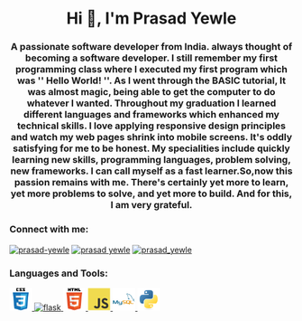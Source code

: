<h1 align="center">Hi 👋, I'm Prasad Yewle</h1>
<h3 align="center">A passionate software developer from India. always thought of becoming a software developer. I still remember my first programming class where I executed my first program which was '' Hello World! ''. As I went through the BASIC tutorial, It was almost magic, being able to get the computer to do whatever I wanted. Throughout my graduation I learned different languages and frameworks which enhanced my technical skills. I love applying responsive design principles and watch my web pages shrink into mobile screens. It's oddly satisfying for me to be honest. My specialities include quickly learning new skills, programming languages, problem solving, new frameworks. I can call myself as a fast learner.So,now this passion remains with me. There's certainly yet more to learn, yet more problems to solve, and yet more to build. And for this, I am very grateful.</h3>

<h3 align="left">Connect with me:</h3>
<p align="left">
<a href="https://linkedin.com/in/prasad-yewle" target="blank"><img align="center" src="https://raw.githubusercontent.com/rahuldkjain/github-profile-readme-generator/master/src/images/icons/Social/linked-in-alt.svg" alt="prasad-yewle" height="30" width="40" /></a>
<a href="https://fb.com/prasad yewle" target="blank"><img align="center" src="https://raw.githubusercontent.com/rahuldkjain/github-profile-readme-generator/master/src/images/icons/Social/facebook.svg" alt="prasad yewle" height="30" width="40" /></a>
<a href="https://instagram.com/prasad_yewle" target="blank"><img align="center" src="https://raw.githubusercontent.com/rahuldkjain/github-profile-readme-generator/master/src/images/icons/Social/instagram.svg" alt="prasad_yewle" height="30" width="40" /></a>
</p>

<h3 align="left">Languages and Tools:</h3>
<p align="left"> <a href="https://www.w3schools.com/css/" target="_blank"> <img src="https://raw.githubusercontent.com/devicons/devicon/master/icons/css3/css3-original-wordmark.svg" alt="css3" width="40" height="40"/> </a> <a href="https://flask.palletsprojects.com/" target="_blank"> <img src="https://www.vectorlogo.zone/logos/pocoo_flask/pocoo_flask-icon.svg" alt="flask" width="40" height="40"/> </a> <a href="https://www.w3.org/html/" target="_blank"> <img src="https://raw.githubusercontent.com/devicons/devicon/master/icons/html5/html5-original-wordmark.svg" alt="html5" width="40" height="40"/> </a> <a href="https://developer.mozilla.org/en-US/docs/Web/JavaScript" target="_blank"> <img src="https://raw.githubusercontent.com/devicons/devicon/master/icons/javascript/javascript-original.svg" alt="javascript" width="40" height="40"/> </a> <a href="https://www.mysql.com/" target="_blank"> <img src="https://raw.githubusercontent.com/devicons/devicon/master/icons/mysql/mysql-original-wordmark.svg" alt="mysql" width="40" height="40"/> </a> <a href="https://www.python.org" target="_blank"> <img src="https://raw.githubusercontent.com/devicons/devicon/master/icons/python/python-original.svg" alt="python" width="40" height="40"/> </a> </p>
